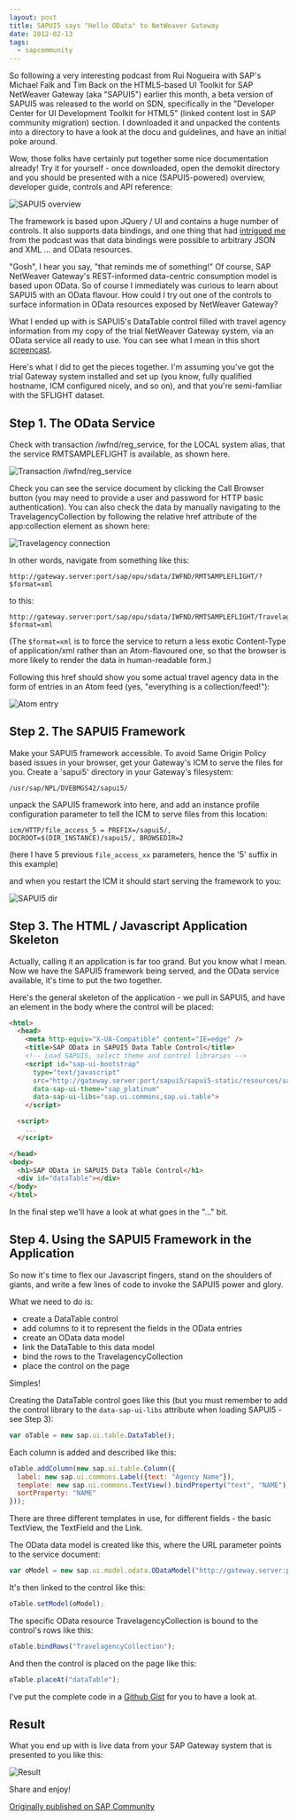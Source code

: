 ```yaml
---
layout: post
title: SAPUI5 says "Hello OData" to NetWeaver Gateway
date: 2012-02-13
tags:
  - sapcommunity
---
```

So following a very interesting podcast from Rui Nogueira with SAP's Michael Falk and Tim Back on the HTML5-based UI Toolkit for SAP NetWeaver Gateway (aka "SAPUI5") earlier this month, a beta version of SAPUI5 was released to the world on SDN, specifically in the "Developer Center for UI Development Toolkit for HTML5" (linked content lost in SAP community migration) section. I downloaded it and unpacked the contents into a directory to have a look at the docu and guidelines, and have an initial poke around.

Wow, those folks have certainly put together some nice documentation already! Try it for yourself - once downloaded, open the demokit directory and you should be presented with a nice (SAPUI5-powered) overview, developer guide, controls and API reference:

![SAPUI5 overview](/images/2012/02/sapui5overview.png)

The framework is based upon JQuery / UI and contains  a huge number of controls. It also supports data bindings, and one thing that had [intrigued me](/tweets/qmacro/status/167191292919545856/) from the podcast was that data bindings were possible to arbitrary JSON and XML … and OData resources.

"Gosh", I hear you say, "that reminds me of something!" Of course, SAP NetWeaver Gateway's REST-informed data-centric consumption model is based upon OData. So of course I immediately was curious to learn about SAPUI5 with an OData flavour. How could I try out one of the controls to surface information in OData resources exposed by NetWeaver Gateway?

What I ended up with is SAPUI5's DataTable control filled with travel agency information from my copy of the trial NetWeaver Gateway system, via an OData service all ready to use. You can see what I mean in this short [screencast](http://youtu.be/yHVuWHNWK3I).

Here's what I did to get the pieces together. I'm assuming you've got the trial Gateway system installed and set up (you know, fully qualified hostname, ICM configured nicely, and so on), and that you're semi-familiar with the SFLIGHT dataset.

## Step 1. The OData Service

Check with transaction /iwfnd/reg_service, for the LOCAL system alias, that the service RMTSAMPLEFLIGHT is available, as shown here.

![Transaction /iwfnd/reg_service](/images/2012/02/iwfnd_reg_service1.png)

Check you can see the service document by clicking the Call Browser button (you may need to provide a user and password for HTTP basic authentication). You can also check the data by manually navigating to the TravelagencyCollection by following the relative href attribute of the app:collection element as shown here:

![Travelagency connection](/images/2012/02/travelagencycollection.png)

In other words, navigate from something like this:

```url
http://gateway.server:port/sap/opu/sdata/IWFND/RMTSAMPLEFLIGHT/?$format=xml
```

to this:

```url
http://gateway.server:port/sap/opu/sdata/IWFND/RMTSAMPLEFLIGHT/TravelagencyCollection?$format=xml
```

(The `$format=xml` is to force the service to return a less exotic Content-Type of application/xml rather than an Atom-flavoured one, so that the browser is more likely to render the data in human-readable form.)

Following this href should show you some actual travel agency data in the form of entries in an Atom feed (yes, "everything is a collection/feed!"):

![Atom entry](/images/2012/02/atomentry1.png)

## Step 2. The SAPUI5 Framework

Make your SAPUI5 framework accessible. To avoid Same Origin Policy based issues in your browser, get your Gateway's ICM to serve the files for you. Create a 'sapui5' directory in your Gateway's filesystem:

```text
/usr/sap/NPL/DVEBMGS42/sapui5/
```

unpack the SAPUI5 framework into here, and add an instance profile configuration parameter to tell the ICM to serve files from this location:

```text
icm/HTTP/file_access_5 = PREFIX=/sapui5/, DOCROOT=$(DIR_INSTANCE)/sapui5/, BROWSEDIR=2
```

(here I have 5 previous `file_access_xx` parameters, hence the '5' suffix in this example)

and when you restart the ICM it should start serving the framework to you:

![SAPUI5 dir](/images/2012/02/sapui5dir.png)

## Step 3. The HTML / Javascript Application Skeleton

Actually, calling it an application is far too grand. But you know what I mean. Now we have the SAPUI5 framework being served, and the OData service available, it's time to put the two together.

Here's the general skeleton of the application - we pull in SAPUI5, and have an element in the body where the control will be placed:

```html
<html>
  <head>
    <meta http-equiv="X-UA-Compatible" content="IE=edge" />
    <title>SAP OData in SAPUI5 Data Table Control</title>
    <!-- Load SAPUI5, select theme and control libraries -->
    <script id="sap-ui-bootstrap"
      type="text/javascript"
      src="http://gateway.server:port/sapui5/sapui5-static/resources/sap-ui-core.js"
      data-sap-ui-theme="sap_platinum"
      data-sap-ui-libs="sap.ui.commons,sap.ui.table">
    </script>

  <script>
    ...
  </script>

</head>
<body>
  <h1>SAP OData in SAPUI5 Data Table Control</h1>
  <div id="dataTable"></div>
</body>
</html>
```

In the final step we'll have a look at what goes in the "…" bit.

## Step 4. Using the SAPUI5 Framework in the Application

So now it's time to flex our Javascript fingers, stand on the shoulders of giants, and write a few lines of code to invoke the SAPUI5 power and glory.

What we need to do is:

* create a DataTable control
* add columns to it to represent the fields in the OData entries
* create an OData data model
* link the DataTable to this data model
* bind the rows to the TravelagencyCollection
* place the control on the page

Simples!

Creating the DataTable control goes like this (but you must remember to add the control library to the `data-sap-ui-libs` attribute when loading SAPUI5 - see Step 3):

```javascript
var oTable = new sap.ui.table.DataTable();
```

Each column is added and described like this:

```javascript
oTable.addColumn(new sap.ui.table.Column({
  label: new sap.ui.commons.Label({text: "Agency Name"}),
  template: new sap.ui.commons.TextView().bindProperty("text", "NAME"),
  sortProperty: "NAME"
}));
```

There are three different templates in use, for different fields - the basic TextView, the TextField and the Link.

The OData data model is created like this, where the URL parameter points to the service document:

```javascript
var oModel = new sap.ui.model.odata.ODataModel("http://gateway.server:port/sap/opu/sdata/iwfnd/RMTSAMPLEFLIGHT");
```

It's then linked to the control like this:

```javascript
oTable.setModel(oModel);
```

The specific OData resource TravelagencyCollection is bound to the control's rows like this:

```javascript
oTable.bindRows("TravelagencyCollection");
```

And then the control is placed on the page like this:

```javascript
oTable.placeAt("dataTable");
```

I've put the complete code in a [Github Gist](https://gist.github.com/qmacro/1820544) for you to have a look at.

## Result
What you end up with is live data from your SAP Gateway system that is presented to you like this:

![Result](/images/2012/02/result.png)

Share and enjoy!

[Originally published on SAP Community](https://blogs.sap.com/2012/02/13/sapui5-says-hello-odata-to-netweaver-gateway/)
